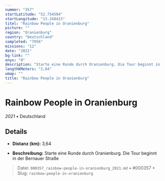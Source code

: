 ```yaml
---
nummer: "357"
startLatitude: "52.754504"
startLongitude: "13.248415"
titel: "Rainbow People in Oranienburg"
picture: ""
region: "Oranienburg"
country: "Deutschland"
completed: "7956"
missions: "12"
date: "2021"
bg-link: ""
onyx: "0"
description: "Starte eine Runde durch Oranienburg. Die Tour beginnt in der Bernauer Straße"
lengthKMeters: "3,64"
umap: ""
title: "Rainbow People in Oranienburg"
---
```

# Rainbow People in Oranienburg

*2021* • Deutschland



## Details
- **Distanz (km):** 3,64



- **Beschreibung:** Starte eine Runde durch Oranienburg. Die Tour beginnt in der Bernauer Straße



> Datei: `000357_rainbow-people-in-oranienburg_2021.md` • #000357 • Slug: `rainbow-people-in-oranienburg`
